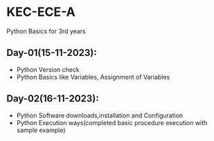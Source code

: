 # KEC-ECE-A
Python Basics for 3rd years

## Day-01(15-11-2023):
  - Python Version check
  - Python Basics like Variables, Assignment of Variables

## Day-02(16-11-2023):
  - Python Software downloads,installation and Configuration
  - Python Execution ways(completed basic procedure execution with sample example)
